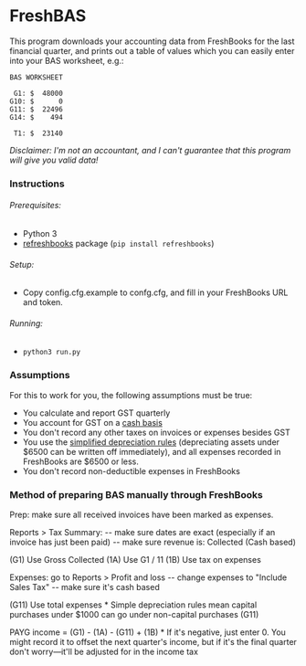 # FreshBAS
This program downloads your accounting data from FreshBooks for the last financial quarter, and prints out a table
of values which you can easily enter into your BAS worksheet, e.g.:

```text
BAS WORKSHEET

 G1: $  48000
G10: $      0
G11: $  22496
G14: $    494

 T1: $  23140
```

*Disclaimer: I'm not an accountant, and I can't guarantee that this program will give you valid data!*

### Instructions

###### Prerequisites:

* Python 3
* [refreshbooks](https://pypi.python.org/pypi/refreshbooks) package (`pip install refreshbooks`)

###### Setup:

* Copy config.cfg.example to confg.cfg, and fill in your FreshBooks URL and token.

###### Running:

* `python3 run.py`

### Assumptions

For this to work for you, the following assumptions must be true:

* You calculate and report GST quarterly
* You account for GST on a [cash basis](http://www.ato.gov.au/Business/Small-business-entity-concessions/In-detail/GST/Cash-and-non-cash-accounting/)
* You don't record any other taxes on invoices or expenses besides GST
* You use the [simplified depreciation rules](http://www.ato.gov.au/business/small-business-entity-concessions/in-detail/income-tax/simplified-depreciation-rules/) (depreciating assets under $6500 can be written off immediately), and all expenses recorded in FreshBooks are $6500 or less.
* You don't record non-deductible expenses in FreshBooks


### Method of preparing BAS manually through FreshBooks

Prep: make sure all received invoices have been marked as expenses.

Reports > Tax Summary:
 -- make sure dates are exact (especially if an invoice has just been paid)
 -- make sure revenue is: Collected (Cash based)
 
 (G1) Use Gross Collected
 (1A) Use G1 / 11
 (1B) Use tax on expenses

Expenses: go to Reports > Profit and loss
 -- change expenses to "Include Sales Tax"
 -- make sure it's cash based

 (G11) Use total expenses 
 	* Simple depreciation rules mean capital purchases under $1000 can go under non-capital purchases (G11)

 PAYG income = (G1) - (1A) - (G11) + (1B)
	* If it's negative, just enter 0. You might record it to offset the next quarter's income, but if it's the final quarter don't worry—it'll be adjusted for in the income tax